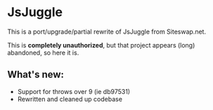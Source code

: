 # JsJuggle

This is a port/upgrade/partial rewrite of JsJuggle from Siteswap.net.

This is **completely unauthorized**, but that project appears (long) abandoned, so here it is.

## What's new:

- Support for throws over 9 (ie db97531)
- Rewritten and cleaned up codebase

